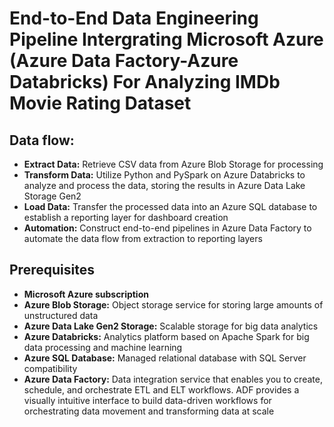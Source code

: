 # End-to-End Data Engineering Pipeline Intergrating Microsoft Azure (Azure Data Factory-Azure Databricks) For Analyzing IMDb Movie Rating Dataset

## Data flow:
- **Extract Data:** Retrieve CSV data from Azure Blob Storage for processing
- **Transform Data:** Utilize Python and PySpark on Azure Databricks to analyze and process the data, storing the results in Azure Data Lake Storage Gen2
- **Load Data:** Transfer the processed data into an Azure SQL database to establish a reporting layer for dashboard creation
- **Automation:** Construct end-to-end pipelines in Azure Data Factory to automate the data flow from extraction to reporting layers

##  Prerequisites
- **Microsoft Azure subscription**
- **Azure Blob Storage:** Object storage service for storing large amounts of unstructured data
- **Azure Data Lake Gen2 Storage:** Scalable storage for big data analytics
- **Azure Databricks:** Analytics platform based on Apache Spark for big data processing and machine learning
- **Azure SQL Database:** Managed relational database with SQL Server compatibility
- **Azure Data Factory:** Data integration service that enables you to create, schedule, and orchestrate ETL and ELT workflows. ADF provides a visually intuitive interface to build data-driven workflows for orchestrating data movement and transforming data at scale


